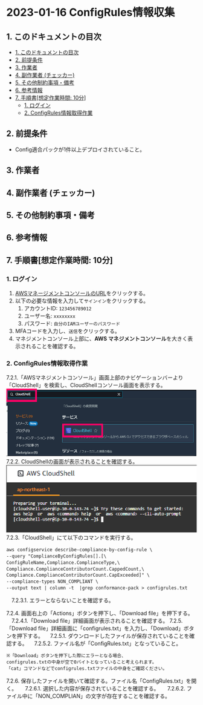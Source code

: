 <!-- omit in toc -->
# 2023-01-16  ConfigRules情報収集

## 1. このドキュメントの目次

- [1. このドキュメントの目次](#1-このドキュメントの目次)
- [2. 前提条件](#2-前提条件)
- [3. 作業者](#3-作業者)
- [4. 副作業者 (チェッカー)](#4-副作業者-チェッカー)
- [5. その他制約事項・備考](#5-その他制約事項備考)
- [6. 参考情報](#6-参考情報)
- [7. 手順書\[想定作業時間: 10分\]](#7-手順書想定作業時間-10分)
  - [1. ログイン](#1-ログイン)
  - [2. ConfigRules情報取得作業](#2-configrules情報取得作業)

## 2. 前提条件

- Config適合パックが1件以上デプロイされていること。

## 3. 作業者

## 4. 副作業者 (チェッカー)

## 5. その他制約事項・備考

## 6. 参考情報

## 7. 手順書[想定作業時間: 10分]

### 1. ログイン

1. [AWSマネージメントコンソールのURL](https://console.aws.amazon.com/console/home)をクリックする。
2. 以下の必要な情報を入力して`サインイン`をクリックする。
    1. アカウントID: `123456789012`
    2. ユーザー名: `xxxxxxxx`
    3. パスワード: `自分のIAMユーザーのパスワード`
3. MFAコードを入力し、`送信`をクリックする。
4. マネジメントコンソール上部に、**AWS マネジメントコンソール**を大きく表示されることを確認する。


### 2. ConfigRules情報取得作業

7.2.1.「AWSマネジメントコンソール」画面上部のナビゲーションバーより「CloudShell」を検索し、CloudShellコンソール画面を表示する。  
![ConfigRules情報収集](./image/ConfigRules情報収集001.png)
7.2.2. CloudShellの画面が表示されることを確認する。  
![ConfigRules情報収集](./image/ConfigRules情報収集002.png)
7.2.3.「CloudShell」にて以下のコマンドを実行する。  

```txt
aws configservice describe-compliance-by-config-rule \
--query "ComplianceByConfigRules[].[\
ConfigRuleName,Compliance.ComplianceType,\
Compliance.ComplianceContributorCount.CappedCount,\
Compliance.ComplianceContributorCount.CapExceeded]" \
--compliance-types NON_COMPLIANT \
--output text | column -t  |grep conformance-pack > configrules.txt
```  

　7.2.3.1. エラーとならないことを確認する。  

7.2.4. 画面右上の「Actions」ボタンを押下し、「Download file」を押下する。
　7.2.4.1.「Download file」詳細画面が表示されることを確認する。
7.2.5.「Download file」詳細画面に「configrules.txt」を入力し、「Download」ボタンを押下する。
　7.2.5.1. ダウンロードしたファイルが保存されていることを確認する。
　7.2.5.2. ファイル名が「ConfigRules.txt」となっていること。
  
  ```txt
  ※「Download」ボタンを押下した際にエラーとなる場合、  
  configrules.txtの中身が空で0バイトとなっていること考えられます。  
  「cat」コマンドなどでconfigrules.txtファイルの中身をご確認ください。
  ```

7.2.6. 保存したファイルを開いて確認する。ファイル名「ConfigRules.txt」を開く。
　 7.2.6.1. 選択した内容が保存されていることを確認する。
　 7.2.6.2. ファイル中に「NON_COMPLIAN」の文字が存在することを確認する。
